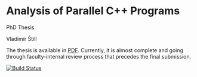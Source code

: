 # Analysis of Parallel C++ Programs

PhD Thesis

Vladimír Štill

The thesis is available in [PDF](https://raw.githubusercontent.com/vlstill/phd-thesis/gh-pages/thesis.pdf).
Currently, it is almost complete and going through faculty-internal review process that precedes the final submission.

[![Build Status](https://travis-ci.org/vlstill/phd-thesis.svg?branch=master)](https://travis-ci.org/vlstill/phd-thesis)
